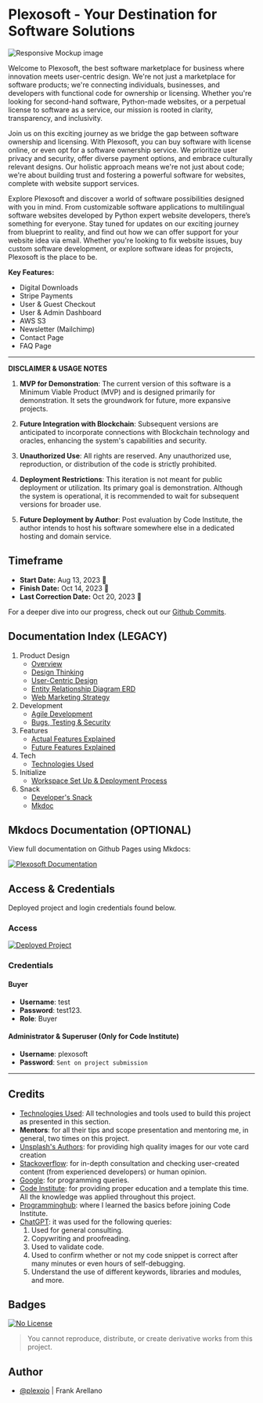 # Plexosoft - Your Destination for Software Solutions

![Responsive Mockup image](https://github.com/plexoio/py/blob/main/docs/assets/img/mockup.png)

Welcome to Plexosoft, the best software marketplace for business where innovation meets user-centric design. We're not just a marketplace for software products; we're connecting individuals, businesses, and developers with functional code for ownership or licensing. Whether you're looking for second-hand software, Python-made websites, or a perpetual license to software as a service, our mission is rooted in clarity, transparency, and inclusivity.

Join us on this exciting journey as we bridge the gap between software ownership and licensing. With Plexosoft, you can buy software with license online, or even opt for a software ownership service. We prioritize user privacy and security, offer diverse payment options, and embrace culturally relevant designs. Our holistic approach means we're not just about code; we're about building trust and fostering a powerful software for websites, complete with website support services.

Explore Plexosoft and discover a world of software possibilities designed with you in mind. From customizable software applications to multilingual software websites developed by Python expert website developers, there’s something for everyone. Stay tuned for updates on our exciting journey from blueprint to reality, and find out how we can offer support for your website idea via email. Whether you're looking to fix website issues, buy custom software development, or explore software ideas for projects, Plexosoft is the place to be.

**Key Features:**

- Digital Downloads
- Stripe Payments
- User & Guest Checkout
- User & Admin Dashboard
- AWS S3
- Newsletter (Mailchimp)
- Contact Page
- FAQ Page

---

**DISCLAIMER & USAGE NOTES**

1. **MVP for Demonstration**: The current version of this software is a Minimum Viable Product (MVP) and is designed primarily for demonstration. It sets the groundwork for future, more expansive projects.
   
2. **Future Integration with Blockchain**: Subsequent versions are anticipated to incorporate connections with Blockchain technology and oracles, enhancing the system's capabilities and security.

3. **Unauthorized Use**: All rights are reserved. Any unauthorized use, reproduction, or distribution of the code is strictly prohibited.

4. **Deployment Restrictions**: This iteration is not meant for public deployment or utilization. Its primary goal is demonstration. Although the system is operational, it is recommended to wait for subsequent versions for broader use.

5. **Future Deployment by Author**: Post evaluation by Code Institute, the author intends to host his software somewhere else in a dedicated hosting and domain service.

## Timeframe

- **Start Date:** Aug 13, 2023 📅
- **Finish Date:** Oct 14, 2023 📅
- **Last Correction Date:** Oct 20, 2023 📅

For a deeper dive into our progress, check out our [Github Commits](https://github.com/plexoio/py/commits/main?after=d40aa15cae7f956277a2c9de73eb659c5a2a151a+34&branch=main&qualified_name=refs%2Fheads%2Fmain).

## Documentation Index (LEGACY)

1. Product Design
    - [Overview](documentation/design/overview.md)
    - [Design Thinking](documentation/design/design-thinking/overview.md)
    - [User-Centric Design](documentation/design/user-centric/overview.md)
    - [Entity Relationship Diagram ERD](documentation/design/erd/erd.md)
    - [Web Marketing Strategy](documentation/design/web-marketing/overview.md)
2. Development
    - [Agile Development](documentation/development/agile-development/agile_development.md)
    - [Bugs, Testing & Security](documentation/development/bug-test-security/bug_test_security.md)
3. Features
    - [Actual Features Explained](documentation/features/actual-features/actual_features.md)
    - [Future Features Explained](documentation/features/future-features/future_features.md)
4. Tech
    - [Technologies Used](documentation/tech/tech_used.md)
5. Initialize
    - [Workspace Set Up & Deployment Process](documentation/initialize/setup_and_deployment.md)
6. Snack
    - [Developer's Snack](documentation/snack/developer-snack/overview.md)
    - [Mkdoc](documentation/snack/mkdoc/mkdoc.md)

## Mkdocs Documentation (OPTIONAL)
View full documentation on Github Pages using Mkdocs:

[![Plexosoft Documentation](https://img.shields.io/badge/View-Plexosoft_Documentation-blue)](https://plexoio.github.io/py/) 



## Access & Credentials

Deployed project and login credentials found below.

### Access
[![Deployed Project](https://img.shields.io/badge/View-Deployed_Project-blue)](https://plexosoft-2714f270803c.herokuapp.com/) 

### Credentials
#### Buyer

- **Username**: test
- **Password**: test123.
- **Role**: Buyer

#### Administrator & Superuser (Only for Code Institute)

- **Username**: plexosoft
- **Password**: `Sent on project submission`

---

## Credits

- [Technologies Used](https://github.com/plexoio/py/blob/main/docs/tech/tech_used.md): All technologies and tools used to build this project as presented in this section.
- **Mentors**: for all their tips and scope presentation and mentoring me, in general, two times on this project.
- [Unsplash's Authors](https://unsplash.com/): for providing high quality images for our vote card creation
- [Stackoverflow](https://stackoverflow.com/): for in-depth consultation and checking user-created content (from experienced developers) or human opinion.
- [Google](https://google.com): for programming queries.
- [Code Institute](https://codeinstitute.net/): for providing proper education and a template this time. All the knowledge was applied throughout this project.
- [Programminghub](https://programminghub.io/): where I learned the basics before joining Code Institute.
- [ChatGPT](https://chat.openai.com/chat): it was used for the following queries:
    1. Used for general consulting.
    2. Copywriting and proofreading.
    3. Used to validate code.
    4. Used to confirm whether or not my code snippet is correct after many minutes or even hours of self-debugging.
    5. Understand the use of different keywords, libraries and modules, and more.

## Badges

[![No License](https://img.shields.io/badge/License-No_License-red)](https://plexoio.github.io/py/LICENSE/) 

> You cannot reproduce, distribute, or create derivative works from this project.

## Author

- [@plexoio](https://www.github.com/plexoio) | Frank Arellano
